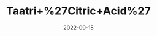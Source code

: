 ---
title: 'Taatri+%27Citric+Acid%27'
date: '2022-09-15' 
metatag: '' 
inventory: '0' 
draft: false 
# meta description 
shortDescripton: ''
description: 'Chemical'
longdescription: ''
featured: True
# product Price
price: '20.0'
# Product Short Description
shortDescription: ''
productID: '34601CC9-982A-ED11-9968-005056B3A416'
type: 'products'
category: 'Chemical' 
thumnailproduct: 'https://aminsaddiquidawakhana.eralive.net/images/products/34601CC9-982A-ED11-9968-005056B3A4161.png' 
images:
  - image: 'images/products/34601CC9-982A-ED11-9968-005056B3A4161.png'  
Variants:
---